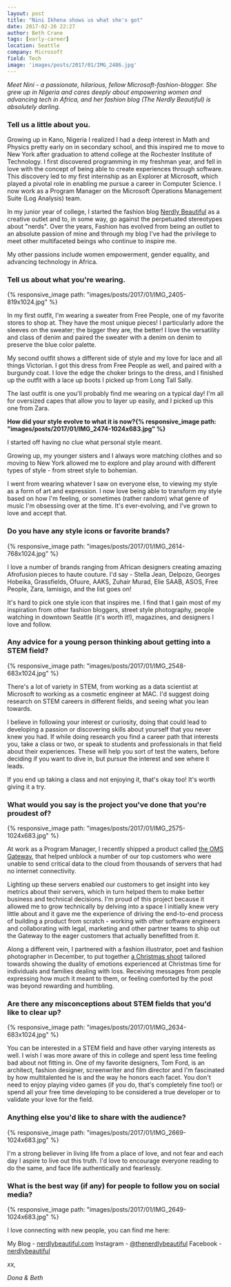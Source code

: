 ```yaml
---
layout: post
title: "Nini Ikhena shows us what she's got"
date: 2017-02-26 22:27
author: Beth Crane
tags: [early-career]
location: Seattle
company: Microsoft
field: Tech
image: 'images/posts/2017/01/IMG_2486.jpg'
---
```


*Meet Nini - a passionate, hilarious, fellow Microsoft-fashion-blogger. She grew up in Nigeria and cares deeply about empowering women and advancing tech in Africa, and her fashion blog (The Nerdly Beautiful) is absolutely darling.*

### Tell us a little about you.

Growing up in Kano, Nigeria I realized I had a deep interest in Math and Physics pretty early on in secondary school, and this inspired me to move to New York after graduation to attend college at the Rochester Institute of Technology. I first discovered programming in my freshman year, and fell in love with the concept of being able to create experiences through software. This discovery led to my first internship as an Explorer at Microsoft, which played a pivotal role in enabling me pursue a career in Computer Science. I now work as a Program Manager on the Microsoft Operations Management Suite (Log Analysis) team.

In my junior year of college, I started the fashion blog [Nerdly Beautiful](http://nerdlybeautiful.com/) as a creative outlet and to, in some way, go against the perpetuated stereotypes about "nerds". Over the years, Fashion has evolved from being an outlet to an absolute passion of mine and through my blog I've had the privilege to meet other multifaceted beings who continue to inspire me.

My other passions include women empowerment, gender equality, and advancing technology in Africa.

### Tell us about what you're wearing.

{% responsive_image path: "images/posts/2017/01/IMG_2405-819x1024.jpg" %}

In my first outfit, I'm wearing a sweater from Free People, one of my favorite stores to shop at. They have the most unique pieces! I particularly adore the sleeves on the sweater; the bigger they are, the better! I love the versatility and class of denim and paired the sweater with a denim on denim to preserve the blue color palette.

My second outfit shows a different side of style and my love for lace and all things Victorian. I got this dress from Free People as well, and paired with a burgundy coat. I love the edge the choker brings to the dress, and I finished up the outfit with a lace up boots I picked up from Long Tall Sally.

The last outfit is one you'll probably find me wearing on a typical day! I'm all for oversized capes that allow you to layer up easily, and I picked up this one from Zara.

**How did your style evolve to what it is now?{% responsive_image path: "images/posts/2017/01/IMG_2474-1024x683.jpg" %}**

I started off having no clue what personal style meant.

Growing up, my younger sisters and I always wore matching clothes and so moving to New York allowed me to explore and play around with different types of style - from street style to bohemian.

I went from wearing whatever I saw on everyone else, to viewing my style as a form of art and expression. I now love being able to transform my style based on how I'm feeling, or sometimes (rather random) what genre of music I'm obsessing over at the time. It's ever-evolving, and I've grown to love and accept that.

### Do you have any style icons or favorite brands?

{% responsive_image path: "images/posts/2017/01/IMG_2614-768x1024.jpg" %}

I love a number of brands ranging from African designers creating amazing Afrofusion pieces to haute couture. I'd say - Stella Jean, Delpozo, Georges Hobeika, Grassfields, Ofuure, AAKS, Zuhair Murad, Elie SAAB, ASOS, Free People, Zara, Iamisigo, and the list goes on!

It's hard to pick one style icon that inspires me. I find that I gain most of my inspiration from other fashion bloggers, street style photography, people watching in downtown Seattle (it's worth it!), magazines, and designers I love and follow.

### Any advice for a young person thinking about getting into a STEM field?

{% responsive_image path: "images/posts/2017/01/IMG_2548-683x1024.jpg" %}

There's a lot of variety in STEM, from working as a data scientist at Microsoft to working as a cosmetic engineer at MAC. I'd suggest doing research on STEM careers in different fields, and seeing what you lean towards.

I believe in following your interest or curiosity, doing that could lead to developing a passion or discovering skills about yourself that you never knew you had. If while doing research you find a career path that interests you, take a class or two, or speak to students and professionals in that field about their experiences. These will help you sort of test the waters, before deciding if you want to dive in, but pursue the interest and see where it leads.

If you end up taking a class and not enjoying it, that's okay too! It's worth giving it a try.

### What would you say is the project you've done that you're proudest of?

{% responsive_image path: "images/posts/2017/01/IMG_2575-1024x683.jpg" %}

At work as a Program Manager, I recently shipped a product called [the OMS Gateway](https://blogs.technet.microsoft.com/msoms/tag/oms-gateway/), that helped unblock a number of our top customers who were unable to send critical data to the cloud from thousands of servers that had no internet connectivity.

Lighting up these servers enabled our customers to get insight into key metrics about their servers, which in turn helped them to make better business and technical decisions. I'm proud of this project because it allowed me to grow technically by delving into a space I initially knew very little about and it gave me the experience of driving the end-to-end process of building a product from scratch - working with other software engineers and collaborating with legal, marketing and other partner teams to ship out the Gateway to the eager customers that actually benefitted from it.

Along a different vein, I partnered with a fashion illustrator, poet and fashion photographer in December, to put together [a Christmas shoot](http://nerdlybeautiful.com/7-days-to-christmas/) tailored towards showing the duality of emotions experienced at Christmas time for individuals and families dealing with loss. Receiving messages from people expressing how much it meant to them, or feeling comforted by the post was beyond rewarding and humbling.

### Are there any misconceptions about STEM fields that you'd like to clear up?

{% responsive_image path: "images/posts/2017/01/IMG_2634-683x1024.jpg" %}

You can be interested in a STEM field and have other varying interests as well. I wish I was more aware of this in college and spent less time feeling bad about not fitting in. One of my favorite designers, Tom Ford, is an architect, fashion designer, screenwriter and film director and I'm fascinated by how multitalented he is and the way he honors each facet. You don't need to enjoy playing video games (if you do, that's completely fine too!) or spend all your free time developing to be considered a true developer or to validate your love for the field.

### Anything else you'd like to share with the audience?

{% responsive_image path: "images/posts/2017/01/IMG_2669-1024x683.jpg" %}

I'm a strong believer in living life from a place of love, and not fear and each day I aspire to live out this truth. I'd love to encourage everyone reading to do the same, and face life authentically and fearlessly.

### What is the best way (if any) for people to follow you on social media?

{% responsive_image path: "images/posts/2017/01/IMG_2649-1024x683.jpg" %}

I love connecting with new people, you can find me here:

My Blog - [nerdlybeautiful.com](http://nerdlybeautiful.com/) 
Instagram - [@thenerdlybeautiful](https://www.instagram.com/thenerdlybeautiful/?hl=en) 
Facebook - [nerdlybeautiful](https://www.facebook.com/nerdlybeautifuls/?fref=ts)

*xx,*

*Dona & Beth*
